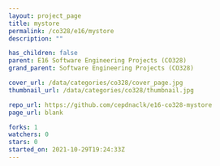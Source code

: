 ```yaml
---
layout: project_page
title: mystore
permalink: /co328/e16/mystore
description: ""

has_children: false
parent: E16 Software Engineering Projects (CO328)
grand_parent: Software Engineering Projects (CO328)

cover_url: /data/categories/co328/cover_page.jpg
thumbnail_url: /data/categories/co328/thumbnail.jpg

repo_url: https://github.com/cepdnaclk/e16-co328-mystore
page_url: blank

forks: 1
watchers: 0
stars: 0
started_on: 2021-10-29T19:24:33Z
---
```



